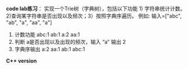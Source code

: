**code lab练习**：
实现一个Trie树（字典树），包括以下功能 1) 字符串统计计数。2)查询某字符串是否出现以及频次；3）按照字典序遍历。
例如:
输入=["abc", "ab", "a", "aa", "a"]

1. 计数功能 abc:1 ab:1 a:2 aa:1
2. 判断 a是否出现以及出现的频次，输入 “a” 输出 2
3. 字典序输出
   a:2
   aa:1
   ab:1
   abc:1

**C++ version**
